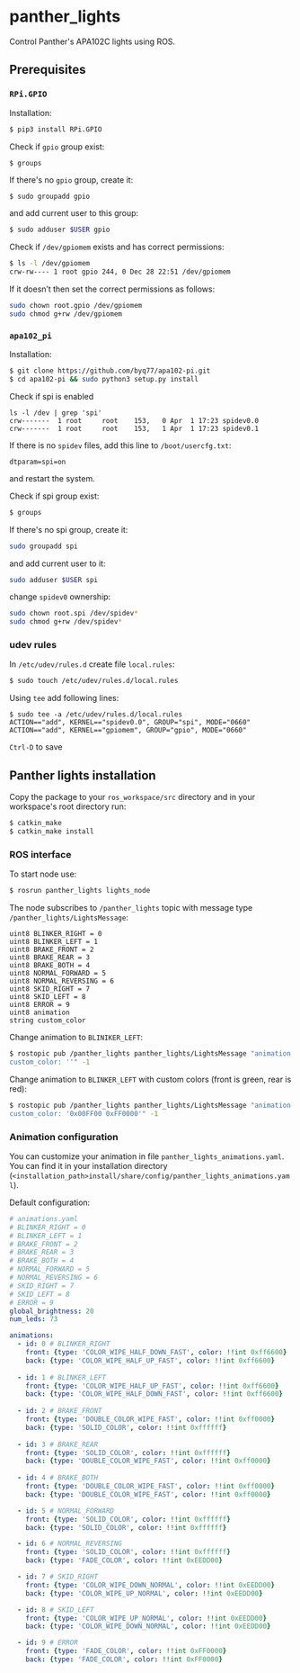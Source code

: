 # panther_lights
Control Panther's APA102C lights using ROS.

## Prerequisites

### `RPi.GPIO`
Installation:
```bash
$ pip3 install RPi.GPIO
```
Check if `gpio` group exist:
```
$ groups
```
If there's no `gpio` group, create it:
```bash
$ sudo groupadd gpio
```
and add current user to this group:
```bash
$ sudo adduser $USER gpio
```
Check if `/dev/gpiomem` exists and has correct permissions:
```bash
$ ls -l /dev/gpiomem
crw-rw---- 1 root gpio 244, 0 Dec 28 22:51 /dev/gpiomem
```
If it doesn’t then set the correct permissions as follows:
```bash
sudo chown root.gpio /dev/gpiomem
sudo chmod g+rw /dev/gpiomem
```
### `apa102_pi`
Installation:
```bash
$ git clone https://github.com/byq77/apa102-pi.git
$ cd apa102-pi && sudo python3 setup.py install
```

Check if spi is enabled
```
ls -l /dev | grep 'spi'
crw-------  1 root     root    153,   0 Apr  1 17:23 spidev0.0
crw-------  1 root     root    153,   1 Apr  1 17:23 spidev0.1
```
If there is no `spidev` files, add this line to `/boot/usercfg.txt`:
```plain
dtparam=spi=on
```
and restart the system.

Check if spi group exist:
```bash
$ groups
```
If there's no spi group, create it:
```bash
sudo groupadd spi
``` 
and add current user to it:
```bash
sudo adduser $USER spi
```
change `spidev0` ownership:
```bash
sudo chown root.spi /dev/spidev*
sudo chmod g+rw /dev/spidev*
```

### udev rules
In `/etc/udev/rules.d` create file `local.rules`:
```bash
$ sudo touch /etc/udev/rules.d/local.rules
```
Using `tee` add following lines:
```
$ sudo tee -a /etc/udev/rules.d/local.rules 
ACTION=="add", KERNEL=="spidev0.0", GROUP="spi", MODE="0660"
ACTION=="add", KERNEL=="gpiomem", GROUP="gpio", MODE="0660"
```
`Ctrl-D` to save

## Panther lights installation

Copy the package to your `ros_workspace/src` directory and in your workspace's root directory run:

```bash
$ catkin_make
$ catkin_make install
```

### ROS interface

To start node use:
```bash
$ rosrun panther_lights lights_node
```

The node subscribes to `/panther_lights` topic with message type `/panther_lights/LightsMessage`:
```
uint8 BLINKER_RIGHT = 0
uint8 BLINKER_LEFT = 1
uint8 BRAKE_FRONT = 2
uint8 BRAKE_REAR = 3
uint8 BRAKE_BOTH = 4
uint8 NORMAL_FORWARD = 5
uint8 NORMAL_REVERSING = 6
uint8 SKID_RIGHT = 7
uint8 SKID_LEFT = 8
uint8 ERROR = 9
uint8 animation
string custom_color
```

Change animation to `BLINIKER_LEFT`:

```bash
$ rostopic pub /panther_lights panther_lights/LightsMessage "animation: 1
custom_color: ''" -1
```

Change animation to `BLINKER_LEFT` with custom colors (front is green, rear is red):

```bash
$ rostopic pub /panther_lights panther_lights/LightsMessage "animation: 4
custom_color: '0x00FF00 0xFF0000'" -1
```

### Animation configuration

You can customize your animation in file `panther_lights_animations.yaml`. You can find it in your installation directory (`<installation_path>install/share/config/panther_lights_animations.yaml`). 

Default configuration:
```yaml
# animations.yaml
# BLINKER_RIGHT = 0
# BLINKER_LEFT = 1
# BRAKE_FRONT = 2
# BRAKE_REAR = 3
# BRAKE_BOTH = 4
# NORMAL_FORWARD = 5
# NORMAL_REVERSING = 6
# SKID_RIGHT = 7
# SKID_LEFT = 8
# ERROR = 9
global_brightness: 20
num_leds: 73

animations:
  - id: 0 # BLINKER_RIGHT
    front: {type: 'COLOR_WIPE_HALF_DOWN_FAST', color: !!int 0xff6600}
    back: {type: 'COLOR_WIPE_HALF_UP_FAST', color: !!int 0xff6600}
  
  - id: 1 # BLINKER_LEFT
    front: {type: 'COLOR_WIPE_HALF_UP_FAST', color: !!int 0xff6600}
    back: {type: 'COLOR_WIPE_HALF_DOWN_FAST', color: !!int 0xff6600}
  
  - id: 2 # BRAKE_FRONT
    front: {type: 'DOUBLE_COLOR_WIPE_FAST', color: !!int 0xff0000}
    back: {type: 'SOLID_COLOR', color: !!int 0xffffff}
  
  - id: 3 # BRAKE_REAR
    front: {type: 'SOLID_COLOR', color: !!int 0xffffff}
    back: {type: 'DOUBLE_COLOR_WIPE_FAST', color: !!int 0xff0000}
  
  - id: 4 # BRAKE_BOTH
    front: {type: 'DOUBLE_COLOR_WIPE_FAST', color: !!int 0xff0000}
    back: {type: 'DOUBLE_COLOR_WIPE_FAST', color: !!int 0xff0000}

  - id: 5 # NORMAL_FORWARD
    front: {type: 'SOLID_COLOR', color: !!int 0xffffff}
    back: {type: 'SOLID_COLOR', color: !!int 0xffffff}

  - id: 6 # NORMAL_REVERSING
    front: {type: 'SOLID_COLOR', color: !!int 0xffffff}
    back: {type: 'FADE_COLOR', color: !!int 0xEEDD00}

  - id: 7 # SKID_RIGHT
    front: {type: 'COLOR_WIPE_DOWN_NORMAL', color: !!int 0xEEDD00}
    back: {type: 'COLOR_WIPE_UP_NORMAL', color: !!int 0xEEDD00}

  - id: 8 # SKID_LEFT
    front: {type: 'COLOR_WIPE_UP_NORMAL', color: !!int 0xEEDD00}
    back: {type: 'COLOR_WIPE_DOWN_NORMAL', color: !!int 0xEEDD00}

  - id: 9 # ERROR
    front: {type: 'FADE_COLOR', color: !!int 0xFF0000}
    back: {type: 'FADE_COLOR', color: !!int 0xFF0000}
```
